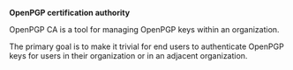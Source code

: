 **OpenPGP certification authority**

OpenPGP CA is a tool for managing OpenPGP keys within an organization.

The primary goal is to make it trivial for end users to authenticate
OpenPGP keys for users in their organization or in an adjacent organization.
